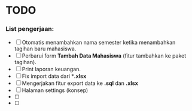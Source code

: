 # TODO

### List pengerjaan:
- [ ] Otomatis menambahkan nama semester ketika menambahkan tagihan baru mahasiswa.
- [ ] Perbarui form **Tambah Data Mahasiswa** (fitur tambahkan ke paket tagihan).
- [ ] Print laporan keuangan.
- [ ] Fix import data dari ***.xlsx**
- [ ] Mengerjakan fitur export data ke **.sql** dan **.xlsx**
- [ ] Halaman settings (konsep)
- [ ] 
- [ ] 
